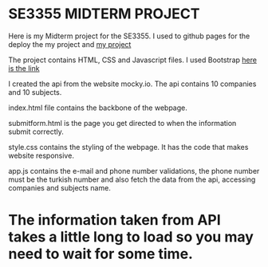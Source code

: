 # SE3355 MIDTERM PROJECT

Here is my Midterm project for the SE3355. I used to github pages for the deploy the my project and [my project](https://yarkinatac.github.io/)

The project contains HTML, CSS and Javascript files. I used Bootstrap [here is the link](https://getbootstrap.com/)

I created the api from the website mocky.io. The api contains 10 companies and 10 subjects.

index.html file contains the backbone of the webpage.

submitform.html is the page you get directed to when the information submit correctly.

style.css contains the styling of the webpage. It has the code that makes website responsive.

app.js contains the e-mail and phone number validations, the phone number must be the turkish number and also fetch the data from the api, accessing companies and subjects name.

# The information taken from API takes a little long to load so you may need to wait for some time.
